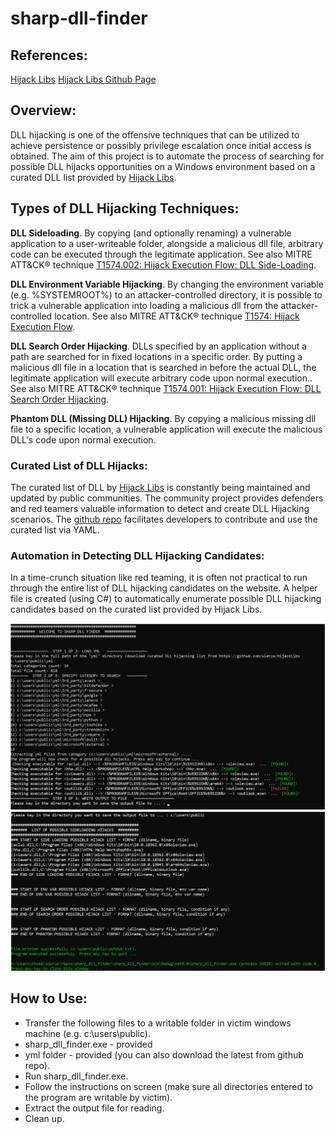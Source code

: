 # sharp-dll-finder

## References:
[Hijack Libs](https://hijacklibs.net/)
[Hijack Libs Github Page](https://github.com/wietze/HijackLibs/wiki)

## Overview:
DLL hijacking is one of the offensive techniques that can be utilized to achieve persistence or possibly privilege escalation once initial access is obtained. The aim of this project is to automate the process of searching for possible DLL hijacks opportunities on a Windows environment based on a curated DLL list provided by [Hijack Libs](https://hijacklibs.net/?s=09).

## Types of DLL Hijacking Techniques:
**DLL Sideloading**. By copying (and optionally renaming) a vulnerable application to a user-writeable folder, alongside a malicious dll file, arbitrary code can be executed through the legitimate application. See also MITRE ATT&CK® technique [T1574.002: Hijack Execution Flow: DLL Side-Loading](https://attack.mitre.org/techniques/T1574/002/).

**DLL Environment Variable Hijacking**. By changing the environment variable (e.g. %SYSTEMROOT%) to an attacker-controlled directory, it is possible to trick a vulnerable application into loading a malicious dll from the attacker-controlled location. See also MITRE ATT&CK® technique [T1574: Hijack Execution Flow](https://attack.mitre.org/techniques/T1574/).

**DLL Search Order Hijacking**. DLLs specified by an application without a path are searched for in fixed locations in a specific order. By putting a malicious dll file in a location that is searched in before the actual DLL, the legitimate application will execute arbitrary code upon normal execution.. See also MITRE ATT&CK® technique [T1574.001: Hijack Execution Flow: DLL Search Order Hijacking](https://attack.mitre.org/techniques/T1574/001/).

**Phantom DLL (Missing DLL) Hijacking**. By copying a malicious missing dll file to a specific location, a vulnerable application will execute the malicious DLL's code upon normal execution.

### Curated List of DLL Hijacks:
The curated list of DLL by [Hijack Libs](https://hijacklibs.net/) is constantly being maintained and updated by public communities. The community project provides defenders and red teamers valuable information to detect and create DLL Hijacking scenarios. The [github repo](https://github.com/wietze/HijackLibs/wiki) facilitates developers to contribute and use the curated list via YAML.

### Automation in Detecting DLL Hijacking Candidates:
In a time-crunch situation like red teaming, it is often not practical to run through the entire list of DLL hijacking candidates on the website. A helper file is created (using C#) to automatically enumerate possible DLL hijacking candidates based on the curated list provided by Hijack Libs.

![Screenshot1 of sharpdllfinder](https://github.com/ms17-o1o/sharp-dll-finder/raw/master/sharpdllfinderscreenshot1.png)
![Screenshot2 of sharpdllfinder](https://github.com/ms17-o1o/sharp-dll-finder/raw/master/sharpdllfinderscreenshot2.png)

## How to Use:
* Transfer the following files to a writable folder in victim windows machine (e.g. c:\users\public).
* sharp_dll_finder.exe - provided
* yml folder - provided (you can also download the latest from github repo).
* Run sharp_dll_finder.exe.
* Follow the instructions on screen (make sure all directories entered to the program are writable by victim).
* Extract the output file for reading.
* Clean up.
